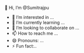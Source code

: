 👋 Hi, I’m @Sumitrajpu
- 👀 I’m interested in ...
- 🌱 I’m currently learning ...
- 💞️ I’m looking to collaborate on ...
- 📫 How to reach me ...
- 😄 Pronouns: ...
- ⚡ Fun fact:..  

<!---
Sumitrajpu/Sumitrajpu is a ✨ special ✨ repository because its `README.md` (this file) appears on your GitHub profile.
You can click the Preview link to take a look at your changes.
--->
